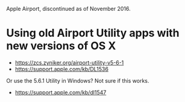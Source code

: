Apple Airport, discontinued as of November 2016.

# Using old Airport Utility apps with new versions of OS X

- <https://zcs.zyniker.org/airport-utility-v5-6-1>
- <https://support.apple.com/kb/DL1536>

Or use the 5.6.1 Utility in Windows? Not sure if this works.

- <https://support.apple.com/kb/dl1547>
